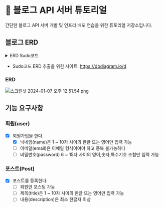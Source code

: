 # 🚀 블로그 API 서버 튜토리얼
간단한 블로그 API 서버 개발 및 인프라 배포 연습을 위한 튜토리얼 저장소입니다. 

## 블로그 ERD

<details>
  <summary>ERD Sudo코드</summary>

    Table users {
    id integer [primary key]
    name varchar(255) [not null]
    email varchar(255) [unique, not null]
    password varchar(255) [not null]
    }
    
    Table posts {
    id integer [primary key]
    title varchar(255) [not null]
    description text [not null]
    user_id integer
    }
    
    
    Ref: users.id < posts.user_id 
</details>

- Sudo코드 ERD 추출을 위한 사이트: https://dbdiagram.io/d

### ERD
![스크린샷 2024-01-07 오후 12.51.54.png](..%2F..%2F%EC%8A%A4%ED%81%AC%EB%A6%B0%EC%83%B7%202024-01-07%20%EC%98%A4%ED%9B%84%2012.51.54.png)


## 기능 요구사항

### 회원(user)
- [x] 회원가입을 한다.
  - [x] 닉네임(name)은 1 ~ 10자 사이의 한글 또는 영어만 입력 가능
  - [ ] 이메일(email)은 이메일 형식이여야 하고 중복 불가능하다
  - [ ] 비밀번호(password) 6 ~ 15자 사이의 영어,숫자,특수기호 조합만 입력 가능

### 포스트(Post)
- [x] 포스트를 등록한다.
  - [ ] 회원만 포스팅 가능
  - [ ] 제목(title)은 1 ~ 10자 사이의 한글 또는 영어만 입력 가능
  - [ ] 내용(description)은 최소 한글자 이상